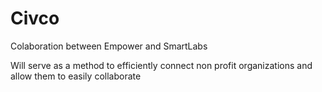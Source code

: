 Civco
======

Colaboration between Empower and SmartLabs

Will serve as a method to efficiently connect non profit organizations and allow them to easily collaborate
